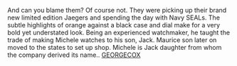 And can you blame them? Of course not. They were picking up their brand new  limited edition Jaegers and spending the day with Navy SEALs. The subtle highlights of orange against a black case and dial make for a very bold yet understated look. Being an experienced watchmaker, he taught the trade of making Michele watches to his son, Jack. Maurice son later on moved to the states to set up shop. Michele is Jack daughter from whom the company derived its name..
 <a href="http://www.rishabhdentalclinic.com/jpshopoutlet.asp?cheap=jpshopfl/shoppingso152.html" title="GEORGECOX">GEORGECOX</a>